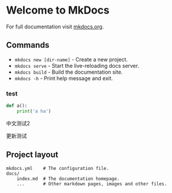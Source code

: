 # Welcome to MkDocs

For full documentation visit [mkdocs.org](https://www.mkdocs.org).

## Commands

* `mkdocs new [dir-name]` - Create a new project.
* `mkdocs serve` - Start the live-reloading docs server.
* `mkdocs build` - Build the documentation site.
* `mkdocs -h` - Print help message and exit.

### test

```python
def a():
    print('a ha')
```

中文测试2

更新测试

## Project layout

    mkdocs.yml    # The configuration file.
    docs/
        index.md  # The documentation homepage.
        ...       # Other markdown pages, images and other files.
